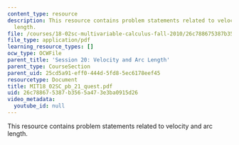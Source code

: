 ```yaml
---
content_type: resource
description: This resource contains problem statements related to velocity and arc
  length.
file: /courses/18-02sc-multivariable-calculus-fall-2010/26c788675387b3565a473e3ba0915d26_MIT18_02SC_pb_21_quest.pdf
file_type: application/pdf
learning_resource_types: []
ocw_type: OCWFile
parent_title: 'Session 20: Velocity and Arc Length'
parent_type: CourseSection
parent_uid: 25cd5a91-eff0-444d-5fd8-5ec6178eef45
resourcetype: Document
title: MIT18_02SC_pb_21_quest.pdf
uid: 26c78867-5387-b356-5a47-3e3ba0915d26
video_metadata:
  youtube_id: null
---
```

This resource contains problem statements related to velocity and arc length.

